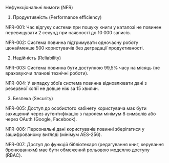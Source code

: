 Нефункціональні вимоги (NFR)
1. Продуктивність (Performance efficiency)

NFR-001: Час відгуку системи при пошуку книги у каталозі не повинен перевищувати 2 секунд при наявності до 10 000 записів.

NFR-002: Система повинна підтримувати одночасну роботу щонайменше 500 користувачів без деградації продуктивності.

2. Надійність (Reliability)

NFR-003: Система повинна бути доступною 99,5% часу на місяць (не враховуючи планові технічні роботи).

NFR-004: У випадку збоїв система повинна відновлювати дані з резервної копії не довше ніж за 15 хвилин.

3. Безпека (Security)

NFR-005: Доступ до особистого кабінету користувача має бути захищений через аутентифікацію з паролем мінімум 8 символів або через OAuth (Google, Facebook).

NFR-006: Персональні дані користувачів повинні зберігатися у зашифрованому вигляді (мінімум AES-256).

NFR-007: Доступ до функцій бібліотекаря (редагування книг, керування бронюванням) має бути обмежений рольовою моделлю доступу (RBAC).
